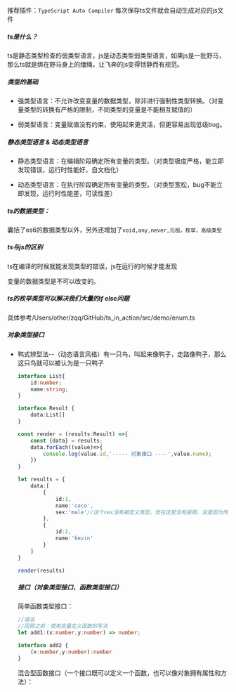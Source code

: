 推荐插件：`TypeScript Auto Compiler` 每次保存ts文件就会自动生成对应的js文件

##### ts是什么？

ts是静态类型检查的弱类型语言，js是动态类型弱类型语言，如果js是一批野马，那么ts就是绑在野马身上的缰绳，让飞奔的js变得恬静而有规范。

##### 类型的基础

- 强类型语言：不允许改变变量的数据类型，除非进行强制性类型转换。（对变量类型的转换有严格的限制，不同类型的变量是不能相互赋值的）

- 弱类型语言：变量赋值没有约束，使用起来更灵活，但更容易出现低级bug。

##### 静态类型语言 & 动态类型语言

- 静态类型语言：在编辑阶段确定所有变量的类型。（对类型极度严格，能立即发现错误，运行时性能好，自文档化）

- 动态类型语言：在执行阶段确定所有变量的类型。（对类型宽松，bug不能立即发现，运行时性能差，可读性差）

  

##### ts的数据类型：

囊括了es6的数据类型以外，另外还增加了`void,any,never,元祖，枚举，高级类型`

##### ts与js的区别

ts在编译的时候就能发现类型的错误，js在运行的时候才能发现

变量的数据类型是不可以改变的。



##### ts的枚举类型可以解决我们大量的if else问题

具体参考/Users/other/zqq/GitHub/ts_in_action/src/demo/enum.ts

##### 对象类型接口

- 鸭式辨型法--（动态语言风格）有一只鸟，叫起来像鸭子，走路像鸭子，那么这只鸟就可以被认为是一只鸭子

  ```typescript
  interface List{
      id:number;
      name:string;
  }
  
  interface Result {
      data:List[]
  }
  
  const render = (results:Result) =>{
      const {data} = results;
      data.forEach((value)=>{
          console.log(value.id,'----- 对象接口 ----',value.name);
      })
  }
  
  let results = {
      data:[
          {
              id:1,
              name:'coco',
              sex:'male'//这个sex没有被定义类型，但在这里没有报错，这是因为传入的对象满足接口的必要条件，那么即使有多余的属性也不会报错
          },
          {
              id:2,
              name:'kevin'
          }
      ]
  }
  
  render(results)
  ```

  ##### 接口（对象类型接口、函数类型接口）

  简单函数类型接口：

  ```typescript
  //语法
  //回顾之前：使用变量定义函数的写法
  let add1:(x:number,y:number) => number;
  
  interface add2 {
      (x:number,y:number):number
  }
  
  
  ```

  混合型函数接口（一个接口既可以定义一个函数，也可以像对象拥有属性和方法）：

  ```
  
  ```

  

  